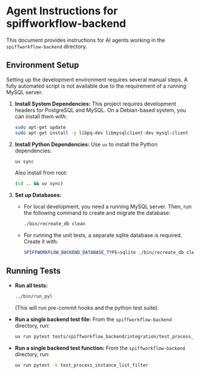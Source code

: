 # Agent Instructions for spiffworkflow-backend

This document provides instructions for AI agents working in the `spiffworkflow-backend` directory.

## Environment Setup

Setting up the development environment requires several manual steps. A fully automated script is not available due to the requirement of a running MySQL server.

1. **Install System Dependencies:**
   This project requires development headers for PostgreSQL and MySQL. On a Debian-based system, you can install them with:

   ```bash
   sudo apt-get update
   sudo apt-get install -y libpq-dev libmysqlclient-dev mysql-client
   ```

2. **Install Python Dependencies:**
   Use `uv` to install the Python dependencies:

   ```bash
   uv sync
   ```

   Also install from root:

   ```bash
   (cd .. && uv sync)
   ```

3. **Set up Databases:**

   - For local development, you need a running MySQL server. Then, run the following command to create and migrate the database:

     ```bash
     ./bin/recreate_db clean
     ```

   - For running the unit tests, a separate sqlite database is required. Create it with:

     ```bash
     SPIFFWORKFLOW_BACKEND_DATABASE_TYPE=sqlite ./bin/recreate_db clean
     ```

## Running Tests

- **Run all tests:**

  ```bash
  ../bin/run_pyl
  ```

  (This will run pre-commit hooks and the python test suite).

- **Run a single backend test file:**
  From the `spiffworkflow-backend` directory, run:

  ```bash
  uv run pytest tests/spiffworkflow_backend/integration/test_process_model_milestones.py
  ```

- **Run a single backend test function:**
  From the `spiffworkflow-backend` directory, run:

  ```bash
  uv run pytest -k test_process_instance_list_filter
  ```
